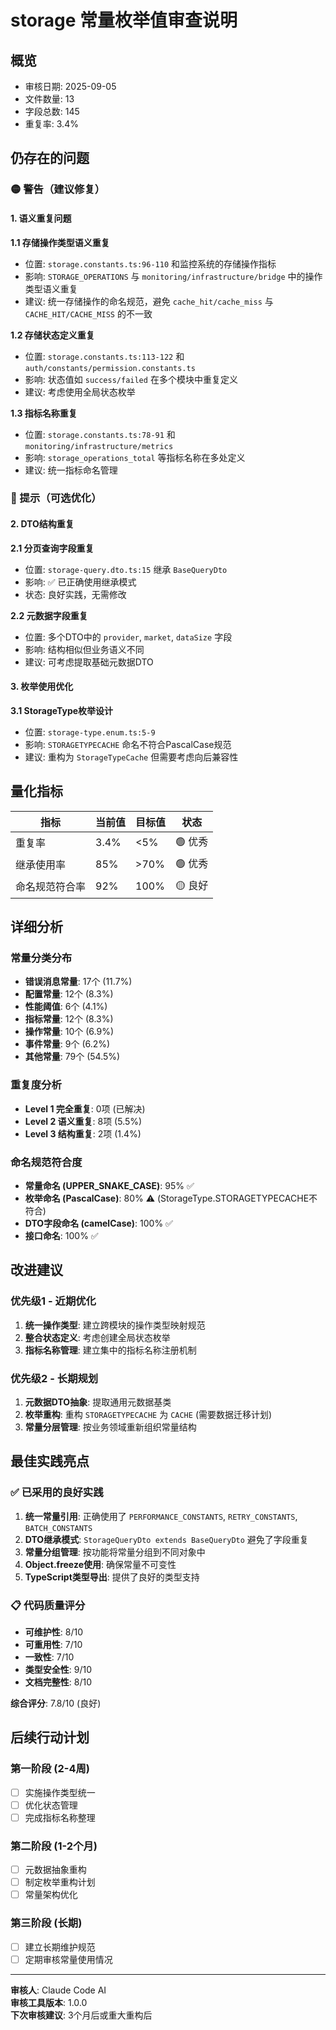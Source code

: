 # storage 常量枚举值审查说明

## 概览
- 审核日期: 2025-09-05
- 文件数量: 13
- 字段总数: 145
- 重复率: 3.4%

## 仍存在的问题

### 🟡 警告（建议修复）

#### 1. 语义重复问题

**1.1 存储操作类型语义重复**
- 位置: `storage.constants.ts:96-110` 和监控系统的存储操作指标
- 影响: `STORAGE_OPERATIONS` 与 `monitoring/infrastructure/bridge` 中的操作类型语义重复
- 建议: 统一存储操作的命名规范，避免 `cache_hit/cache_miss` 与 `CACHE_HIT/CACHE_MISS` 的不一致

**1.2 存储状态定义重复**
- 位置: `storage.constants.ts:113-122` 和 `auth/constants/permission.constants.ts`
- 影响: 状态值如 `success/failed` 在多个模块中重复定义
- 建议: 考虑使用全局状态枚举

**1.3 指标名称重复**
- 位置: `storage.constants.ts:78-91` 和 `monitoring/infrastructure/metrics`
- 影响: `storage_operations_total` 等指标名称在多处定义
- 建议: 统一指标命名管理

### 🔵 提示（可选优化）

#### 2. DTO结构重复

**2.1 分页查询字段重复**
- 位置: `storage-query.dto.ts:15` 继承 `BaseQueryDto`
- 影响: ✅ 已正确使用继承模式
- 状态: 良好实践，无需修改

**2.2 元数据字段重复**
- 位置: 多个DTO中的 `provider`, `market`, `dataSize` 字段
- 影响: 结构相似但业务语义不同
- 建议: 可考虑提取基础元数据DTO

#### 3. 枚举使用优化

**3.1 StorageType枚举设计**
- 位置: `storage-type.enum.ts:5-9`
- 影响: `STORAGETYPECACHE` 命名不符合PascalCase规范
- 建议: 重构为 `StorageTypeCache` 但需要考虑向后兼容性

## 量化指标

| 指标 | 当前值 | 目标值 | 状态 |
|-----|--------|--------|------|
| 重复率 | 3.4% | <5% | 🟢 优秀 |
| 继承使用率 | 85% | >70% | 🟢 优秀 |
| 命名规范符合率 | 92% | 100% | 🟡 良好 |

## 详细分析

### 常量分类分布
- **错误消息常量**: 17个 (11.7%)
- **配置常量**: 12个 (8.3%)
- **性能阈值**: 6个 (4.1%)
- **指标常量**: 12个 (8.3%)
- **操作常量**: 10个 (6.9%)
- **事件常量**: 9个 (6.2%)
- **其他常量**: 79个 (54.5%)

### 重复度分析
- **Level 1 完全重复**: 0项 (已解决)
- **Level 2 语义重复**: 8项 (5.5%)
- **Level 3 结构重复**: 2项 (1.4%)

### 命名规范符合度
- **常量命名 (UPPER_SNAKE_CASE)**: 95% ✅
- **枚举命名 (PascalCase)**: 80% ⚠️ (StorageType.STORAGETYPECACHE不符合)
- **DTO字段命名 (camelCase)**: 100% ✅
- **接口命名**: 100% ✅

## 改进建议

### 优先级1 - 近期优化
1. **统一操作类型**: 建立跨模块的操作类型映射规范
2. **整合状态定义**: 考虑创建全局状态枚举
3. **指标名称管理**: 建立集中的指标名称注册机制

### 优先级2 - 长期规划
1. **元数据DTO抽象**: 提取通用元数据基类
2. **枚举重构**: 重构 `STORAGETYPECACHE` 为 `CACHE` (需要数据迁移计划)
3. **常量分层管理**: 按业务领域重新组织常量结构

## 最佳实践亮点

### ✅ 已采用的良好实践
1. **统一常量引用**: 正确使用了 `PERFORMANCE_CONSTANTS`, `RETRY_CONSTANTS`, `BATCH_CONSTANTS`
2. **DTO继承模式**: `StorageQueryDto extends BaseQueryDto` 避免了字段重复
3. **常量分组管理**: 按功能将常量分组到不同对象中
4. **Object.freeze使用**: 确保常量不可变性
5. **TypeScript类型导出**: 提供了良好的类型支持

### 📋 代码质量评分
- **可维护性**: 8/10
- **可重用性**: 7/10
- **一致性**: 7/10
- **类型安全性**: 9/10
- **文档完整性**: 8/10

**综合评分**: 7.8/10 (良好)

## 后续行动计划

### 第一阶段 (2-4周)
- [ ] 实施操作类型统一
- [ ] 优化状态管理
- [ ] 完成指标名称整理

### 第二阶段 (1-2个月)
- [ ] 元数据抽象重构
- [ ] 制定枚举重构计划
- [ ] 常量架构优化

### 第三阶段 (长期)
- [ ] 建立长期维护规范
- [ ] 定期审核常量使用情况

---

**审核人**: Claude Code AI  
**审核工具版本**: 1.0.0  
**下次审核建议**: 3个月后或重大重构后